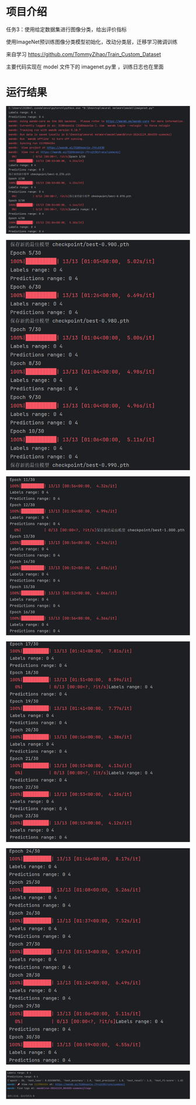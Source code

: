 # 项目介绍
任务3：使用给定数据集进行图像分类，给出评价指标

使用ImageNet预训练图像分类模型初始化，改动分类层，迁移学习微调训练

来自学习 https://github.com/TommyZihao/Train_Custom_Dataset

主要代码实现在 model 文件下的 imagenet.py里 ，训练日志也在里面

# 运行结果

![image](./model/output/1.png)

![image](./model/output/2.png)

![image](./model/output/3.png)

![image](./model/output/4.png)

![image](./model/output/5.png)

![image](./model/output/6.png)

